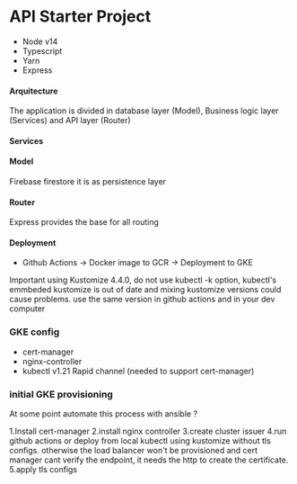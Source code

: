 # API Starter Project

-   Node v14
-   Typescript
-   Yarn
-   Express

#### Arquitecture

The application is divided in database layer (Model), Business logic layer (Services) and API layer (Router)

#### Services

#### Model

Firebase firestore it is as persistence layer

#### Router
Express provides the base for all routing

#### Deployment
* Github Actions -> Docker image to GCR -> Deployment to GKE

Important using Kustomize 4.4.0, do not use kubectl -k option, kubectl's emmbeded kustomize is out of date and mixing kustomize versions could cause problems. use the same version in github actions and in your dev computer

### GKE config
* cert-manager
* nginx-controller
* kubectl v1.21 Rapid channel (needed to support cert-manager)


### initial GKE provisioning
At some point automate this process with ansible ?

1.Install cert-manager
2.install nginx controller
3.create cluster issuer
4.run github actions or deploy from local kubectl using kustomize without tls configs. otherwise the load balancer won't be provisioned and cert manager cant verify the endpoint, it needs the http to create the certificate.
5.apply tls configs
